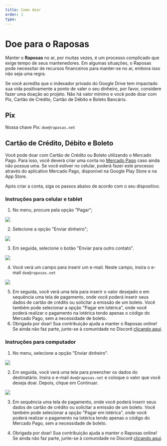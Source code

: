 ```yaml
---
title: Como doar
order: 1
type: 
---
```


# Doe para o Raposas

Manter o **Raposas** no ar, por muitas vezes, é um processo complicado que exige tempo de seus mantenedores. Em algumas situações, o Raposas pode necessitar de recursos financeiros para manter-se no ar, embora isso não seja uma regra.

Se você acredita que o indexador privado do Google Drive tem impactado sua vida positivamente a ponto de valer o seu dinheiro, por favor, considere fazer uma doação ao projeto. Não há valor mínimo e você pode doar com Pix, Cartão de Crédito, Cartão de Débito e Boleto Bancário.

## Pix

Nossa chave Pix: ```doe@raposas.net```

## Cartão de Crédito, Débito e Boleto
Você pode doar com Cartão de Crédito ou Boleto utilizando o Mercado Pago. Para isso, você deverá criar uma conta no [Mercado Pago](https://mercadopago.com.br) caso ainda não possua uma. Se você estiver no celular, poderá fazer este processo através do aplicativo Mercado Pago, disponível na Google Play Store e na App Store.

Após criar a conta, siga os passos abaixo de acordo com o seu dispositivo.

### Instruções para celular e tablet
1. No menu, procure pela opção "Pagar";

![](https://1.bp.blogspot.com/-CxK7ZUmIm_k/YG8gMO2ZnCI/AAAAAAAAACY/f7bZI-RZJKs9xgfubHsc5hOsyzmOMwH6QCLcBGAsYHQ/w360-h640/1mob.png)

2. Selecione a opção "Enviar dinheiro";

![](https://1.bp.blogspot.com/-9P3Xb6XUu4I/YG8guWGqhPI/AAAAAAAAACg/d15V8U_g8EA1PBI52NgJdREkqkXD_e-2ACLcBGAsYHQ/w369-h400/2mob.png)

3. Em seguida, selecione o botão "Enviar para outro contato".

![](https://1.bp.blogspot.com/-UukN__ZJ7hs/YG8hyXZJmJI/AAAAAAAAACo/PjyQaGX0LG4YQm5Gn8lKP7g-YQy-nFFKQCLcBGAsYHQ/w400-h356/3mob.png)

4. Você verá um campo para inserir um e-mail. Neste campo, insira o e-mail `doe@raposas.net`

![](https://1.bp.blogspot.com/-MNtEPyd1IZo/YG8iiJpjI7I/AAAAAAAAACw/LvjAa6ajAjcmhO23ARrtgsCf2FGXhSNEwCLcBGAsYHQ/w640-h298/4mob.png)

5. Em seguida, você verá uma tela para inserir o valor desejado e em sequência uma tela de pagamento, onde você poderá inserir seus dados de cartão de crédito ou solicitar a emissão de um boleto. Você também pode selecionar a opção "Pagar em lotérica", onde você poderá realizar o pagamento na lotérica tendo apenas o código do Mercado Pago, sem a necessidade de boleto.
6. Obrigada por doar! Sua contribuição ajuda a manter o Raposas online! Se ainda não faz parte, junte-se à comunidade no Discord [clicando aqui](https://discord.gg/D7PpmzKJpy).

### Instruções para computador
1. No menu, selecione a opção "Enviar dinheiro".

![](https://1.bp.blogspot.com/-L5qdgotLwOQ/YG8qNdAeAyI/AAAAAAAAAC4/J77jUAE99zkFs1BTx-86a-Jj5TN7E0BOQCLcBGAsYHQ/w260-h640/1.png)

2. Em seguida, você verá uma tela para preencher os dados do destinatário. Insira o e-mail `doe@raposas.net` e coloque o valor que você deseja doar. Depois, clique em Continuar.

![](https://1.bp.blogspot.com/-QIhZe3mcukc/YG8qhXTtEEI/AAAAAAAAADA/PiLuT2e5BHU-UuoHucTwXYPnk4VTvDDXACLcBGAsYHQ/w400-h301/2.png)

3. Em sequência uma tela de pagamento, onde você poderá inserir seus dados de cartão de crédito ou solicitar a emissão de um boleto. Você também pode selecionar a opção "Pagar em lotérica", onde você poderá realizar o pagamento na lotérica tendo apenas o código do Mercado Pago, sem a necessidade de boleto.

4. Obrigada por doar! Sua contribuição ajuda a manter o Raposas online! Se ainda não faz parte, junte-se à comunidade no Discord [clicando aqui](https://discord.gg/D7PpmzKJpy).
